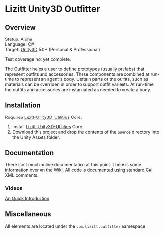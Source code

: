 # Lizitt Unity3D Outfitter

## Overview

Status: Alpha  
Language: C#  
Target: [Unity3D](http://unity3d.com/unity) 5.0+ (Personal & Professional)

Test coverage not yet complete.

The Outfitter helps a user to define prototypes (usually prefabs) that represent outfits and accessories.  These components are combined at run-time to represent an agent's body.  Certain parts of the outfits, such as materials can be overriden in order to support outfit varients.  At run-time the outfits and accessories are instantiated as needed to create a body.

## Installation

Requires [Lizitt-Unity3D-Utilities](https://github.com/stevefsp/Lizitt-Unity3D-Utilities) Core.

1. Install [Lizitt-Unity3D-Utilities](https://github.com/stevefsp/Lizitt-Unity3D-Utilities) Core.
2. Download this project and drop the contents of the `Source` directory into the Unity Assets folder.

## Documentation

There isn't much online documentation at this point.  There is some information over on the [Wiki](https://github.com/stevefsp/Lizitt-Unity3D-Outfitter/wiki).  All code is documented using standard C# XML comments.

### Videos

[An Quick Introduction](https://vimeo.com/128934977)

## Miscellaneous

All elements are located under the `com.lizitt.outfitter` namespace.